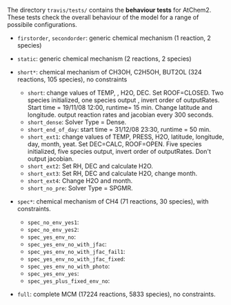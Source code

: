 The directory `travis/tests/` contains the **behaviour tests** for
AtChem2. These tests check the overall behaviour of the model for a
range of possibile configurations.

- `firstorder`, `secondorder`: generic chemical mechanism (1 reaction, 2 species)

- `static`: generic chemical mechanism (2 reactions, 2 species)

- `short*`: chemical mechanism of CH3OH, C2H5OH, BUT2OL (324 reactions, 105 species), no constraints
  - `short`: change values of TEMP, , H2O, DEC. Set ROOF=CLOSED. Two species initialized, one species output , invert order of outputRates. Start time = 19/11/08 12:00, runtime= 15 min. Change latitude and longitude. output reaction rates and jacobian every 300 seconds.
  - `short_dense`: Solver Type = Dense.
  - `short_end_of_day`: start time = 31/12/08 23:30, runtime = 50 min.
  - `short_ext1`: change values of TEMP, PRESS, H2O, latitude, longitude, day, month, yeat. Set DEC=CALC, ROOF=OPEN. Five species initialized, five species output, invert order of outputRates. Don't output jacobian.
  - `short_ext2`: Set RH, DEC and calculate H2O.
  - `short_ext3`: Set RH, DEC and calculate H2O, change month.
  - `short_ext4`: Change H2O and month.
  - `short_no_pre`: Solver Type = SPGMR.

- `spec*`: chemical mechanism of CH4 (71 reactions, 30 species), with constraints.
  - `spec_no_env_yes1`:
  - `spec_no_env_yes2`:
  - `spec_yes_env_no`:
  - `spec_yes_env_no_with_jfac`:
  - `spec_yes_env_no_with_jfac_fail1`:
  - `spec_yes_env_no_with_jfac_fixed`:
  - `spec_yes_env_no_with_photo`:
  - `spec_yes_env_yes`:
  - `spec_yes_plus_fixed_env_no`:

- `full`: complete MCM (17224 reactions, 5833 species), no constraints.
